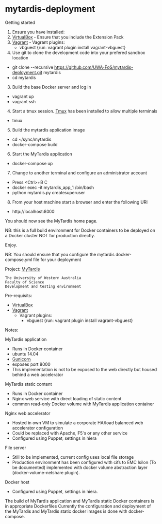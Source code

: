 # mytardis-deployment

Getting started

1. Ensure you have installed:
  1. [VirtualBox](https://www.virtualbox.org/)
    - Ensure that you include the Extension Pack
  2. [Vagrant](https://www.vagrantup.com/)
    - Vagrant plugins:
      - vbguest {run: vagrant plugin install vagrant-vbguest}
2. Use git to clone the development code into your prefered sandbox location
  - git clone --recursive https://github.com/UWA-FoS/mytardis-deployment.git mytardis
  - cd mytardis
3. Build the base Docker server and log in
  - vagrant up
  - vagrant ssh
4. Start a tmux session. [Tmux](https://tmux.github.io/) has been installed to allow multiple terminals
  - tmux
5. Build the mytardis application image
  - cd ~/sync/mytardis
  - docker-compose build
6. Start the MyTardis application
  - docker-compose up
7. Change to another terminal and configure an administrator account
  - Press \<Ctrl\>+B C
  - docker exec -it mytardis_app_1 /bin/bash
  - python mytardis.py createsuperuser
8. From your host machine start a browser and enter the following URI
  - http://localhost:8000

You should now see the MyTardis home page.

NB: this is a full build environment for Docker containers to be deployed on a Docker cluster NOT for production directly.

Enjoy.

NB: You should ensure that you configure the mytardis docker-compose.yml file for your deployment

Project: [MyTardis](https://github.com/mytardis/mytardis)

```
The University of Western Australia
Faculty of Science
Development and testing environment
```

Pre-requisits:
- [VirtualBox](https://www.virtualbox.org/)
- [Vagrant](https://www.vagrantup.com/)
  - Vagrant plugins:
    - vbguest {run: vagrant plugin install vagrant-vbguest}

Notes:

MyTardis application
- Runs in Docker container
- ubuntu 14.04
- [Gunicorn](http://gunicorn.org)
- exposes port 8000
- This implementation is not to be exposed to the web directly but housed behind a web accelerator

MyTardis static content
- Runs in Docker container
- Nginx web service with direct loading of static content
- common read-only Docker volume with MyTardis application container

Nginx web accelerator
- Hosted in own VM to simulate a corporate HA/load balanced web accelerator configuration
- Could be replaced with Apache, F5's or any other service
- Configured using Puppet, settings in hiera

File server
- Still to be implemented, current config uses local file storage
- Production environment has been configured with cifs to EMC Isilon (To be documented) implemented with docker volume abstraction layer (docker-volume-netshare plugin).

Docker host
- Configured using Puppet, settings in hiera.

The build of MyTardis application and MyTardis static Docker containers is in appropriate Dockerfiles
Currently the configuration and deployment of the MyTardis and MyTardis static docker images is done with docker-compose.
